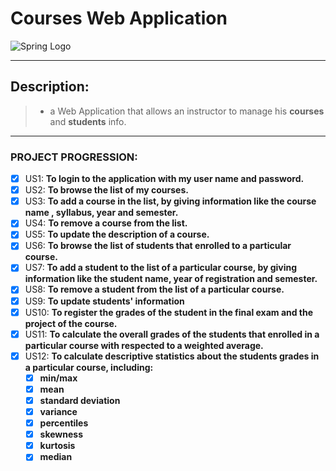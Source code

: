 # Courses Web Application
![Spring Logo](https://i.morioh.com/dd054f30db.png)
___
## Description:
>* a Web Application that allows an instructor to manage his **courses** and **students** info. 
---

### PROJECT PROGRESSION:

- [x] US1: **To login to the application with my user name and password.**
- [x] US2: **To browse the list of my courses.**
- [x] US3: **To add a course in the list, by giving information like the course name , syllabus, year and semester.**
- [x] US4: **To remove a course from the list.**
- [x] US5: **To update the description of a course.**
- [x] US6: **To browse the list of students that enrolled to a particular course.**
- [X] US7: **To add a student to the list of a particular course, by giving information like the student name, year of registration and semester.**
- [X] US8: **To remove a student from the list of a particular course.**
- [X] US9: **To update students' information**
- [X] US10: **To register the grades of the student in the final exam and the project of the course.**
- [X] US11: **To calculate the overall grades of the students that enrolled in a particular course with respected to a weighted average.**
- [X] US12: __To calculate descriptive statistics about the students grades in a particular course, including:__ <br/> 
    - [X] **min/max**
    - [X] **mean**
    - [X] **standard deviation**
    - [X] **variance**
    - [X] **percentiles**
    - [X] **skewness**
    - [X] **kurtosis**
    - [X] **median**
